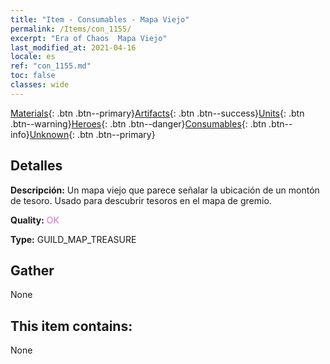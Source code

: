 ```yaml
---
title: "Item - Consumables - Mapa Viejo"
permalink: /Items/con_1155/
excerpt: "Era of Chaos  Mapa Viejo"
last_modified_at: 2021-04-16
locale: es
ref: "con_1155.md"
toc: false
classes: wide
---
```

 [Materials](/es/Items/){: .btn .btn--primary}[Artifacts](/es/Items/Artifacts/){: .btn .btn--success}[Units](/es/Items/Units/){: .btn .btn--warning}[Heroes](/es/Items/Heroes/){: .btn .btn--danger}[Consumables](/es/Items/Consumables/){: .btn .btn--info}[Unknown](/es/Items/Unknown/){: .btn .btn--primary}

## Detalles
 **Descripción:** Un mapa viejo que parece señalar la ubicación de un montón de tesoro. Usado para descubrir tesoros en el mapa de gremio.

 **Quality:** <span style="color: #DA70D6">OK</span>

 **Type:** GUILD_MAP_TREASURE

## Gather

  None

## This item contains:

  None

